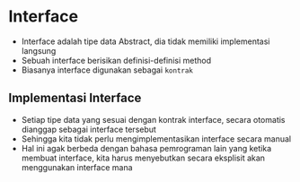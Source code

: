 # Interface

- Interface adalah tipe data Abstract, dia tidak memiliki implementasi langsung
- Sebuah interface berisikan definisi-definisi method
- Biasanya interface digunakan sebagai `kontrak`

## Implementasi Interface

- Setiap tipe data yang sesuai dengan kontrak interface, secara otomatis dianggap sebagai interface tersebut
- Sehingga kita tidak perlu mengimplementasikan interface secara manual
- Hal ini agak berbeda dengan bahasa pemrograman lain yang ketika membuat interface, kita harus menyebutkan secara eksplisit akan menggunakan interface mana
